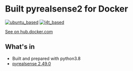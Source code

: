 # Built pyrealsense2 for Docker

[![ubuntu_based](https://github.com/nixone/pyrealsense2-docker/actions/workflows/ubuntu_based.yml/badge.svg)](https://github.com/nixone/pyrealsense2-docker/actions/workflows/ubuntu_based.yml)
[![l4t_based](https://github.com/nixone/pyrealsense2-docker/actions/workflows/l4t_based.yml/badge.svg)](https://github.com/nixone/pyrealsense2-docker/actions/workflows/l4t_based.yml)

[See on hub.docker.com](https://hub.docker.com/r/nixone/pyrealsense2)

## What's in

* Built and prepared with python3.8
* [pyrealsense 2.49.0](https://github.com/IntelRealSense/librealsense/tree/master/wrappers/python)
